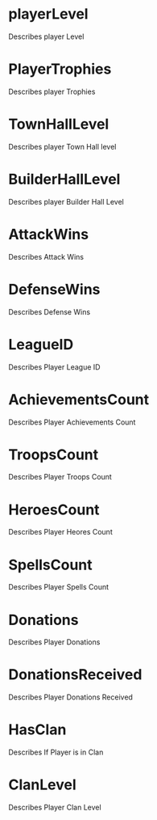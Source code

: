 # playerLevel

Describes player Level

# PlayerTrophies

Describes player Trophies

# TownHallLevel

Describes player Town Hall level

# BuilderHallLevel

Describes player Builder Hall Level

# AttackWins

Describes Attack Wins

# DefenseWins

Describes Defense Wins

# LeagueID

Describes Player League ID

# AchievementsCount

Describes Player Achievements Count

# TroopsCount

Describes Player Troops Count

# HeroesCount

Describes Player Heores Count

# SpellsCount

Describes Player Spells Count

# Donations

Describes Player Donations

# DonationsReceived

Describes Player Donations Received

# HasClan

Describes If Player is in Clan

# ClanLevel

Describes Player Clan Level